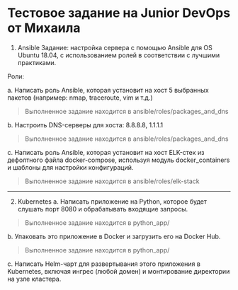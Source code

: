 # Тестовое задание на Junior DevOps от Михаила
1. Ansible
Задание: настройка сервера с помощью Ansible для OS Ubuntu 18.04, с использованием ролей в соответствии с лучшими практиками.

Роли:

a. Написать роль Ansible, которая установит на хост 5 выбранных пакетов (например: nmap, traceroute, vim и т.д.)

> Выполненное задание находится в ansible/roles/packages_and_dns

b. Настроить DNS-серверы для хоста: 8.8.8.8, 1.1.1.1

> Выполненное задание находится в ansible/roles/packages_and_dns

c. Написать роль Ansible, которая установит на хост ELK-стек из дефолтного файла docker-compose, используя модуль docker_containers и шаблоны для настройки конфигураций.

> Выполненное задание находится в ansible/roles/elk-stack

<hr>

2. Kubernetes
a. Написать приложение на Python, которое будет слушать порт 8080 и обрабатывать входящие запросы.

> Выполненное задание находится в python_app/

b. Упаковать это приложение в Docker и загрузить его на Docker Hub.

> Выполненное задание находится в python_app/

c. Написать Helm-чарт для развертывания этого приложения в Kubernetes, включая ингрес (любой домен) и монтирование директории на узле кластера.
